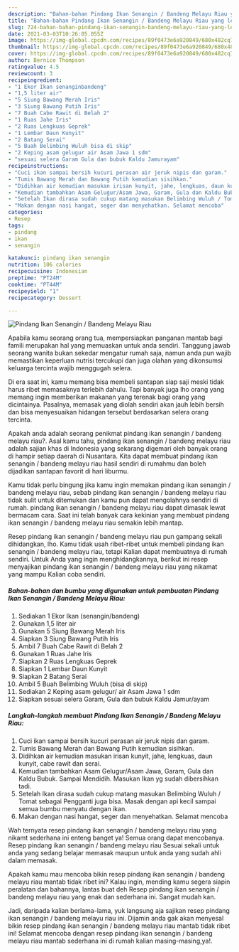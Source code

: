 ```yaml
---
description: "Bahan-bahan Pindang Ikan Senangin / Bandeng Melayu Riau yang lezat Untuk Jualan"
title: "Bahan-bahan Pindang Ikan Senangin / Bandeng Melayu Riau yang lezat Untuk Jualan"
slug: 724-bahan-bahan-pindang-ikan-senangin-bandeng-melayu-riau-yang-lezat-untuk-jualan
date: 2021-03-03T10:26:05.055Z
image: https://img-global.cpcdn.com/recipes/89f0473e6a920849/680x482cq70/pindang-ikan-senangin-bandeng-melayu-riau-foto-resep-utama.jpg
thumbnail: https://img-global.cpcdn.com/recipes/89f0473e6a920849/680x482cq70/pindang-ikan-senangin-bandeng-melayu-riau-foto-resep-utama.jpg
cover: https://img-global.cpcdn.com/recipes/89f0473e6a920849/680x482cq70/pindang-ikan-senangin-bandeng-melayu-riau-foto-resep-utama.jpg
author: Bernice Thompson
ratingvalue: 4.5
reviewcount: 3
recipeingredient:
- "1 Ekor Ikan senanginbandeng"
- "1,5 liter air"
- "5 Siung Bawang Merah Iris"
- "3 Siung Bawang Putih Iris"
- "7 Buah Cabe Rawit di Belah 2"
- "1 Ruas Jahe Iris"
- "2 Ruas Lengkuas Geprek"
- "1 Lembar Daun Kunyit"
- "2 Batang Serai"
- "5 Buah Belimbing Wuluh bisa di skip"
- "2 Keping asam gelugur air Asam Jawa 1 sdm"
- "sesuai selera Garam Gula dan bubuk Kaldu Jamurayam"
recipeinstructions:
- "Cuci ikan sampai bersih kucuri perasan air jeruk nipis dan garam."
- "Tumis Bawang Merah dan Bawang Putih kemudian sisihkan."
- "Didihkan air kemudian masukan irisan kunyit, jahe, lengkuas, daun kunyit, cabe rawit dan serai."
- "Kemudian tambahkan Asam Gelugur/Asam Jawa, Garam, Gula dan Kaldu Bubuk. Sampai Mendidih. Masukan Ikan yg sudah dibersihkan tadi."
- "Setelah Ikan dirasa sudah cukup matang masukan Belimbing Wuluh / Tomat sebagai Pengganti juga bisa. Masak dengan api kecil sampai semua bumbu menyatu dengan ikan."
- "Makan dengan nasi hangat, seger dan menyehatkan. Selamat mencoba"
categories:
- Resep
tags:
- pindang
- ikan
- senangin

katakunci: pindang ikan senangin 
nutrition: 106 calories
recipecuisine: Indonesian
preptime: "PT24M"
cooktime: "PT44M"
recipeyield: "1"
recipecategory: Dessert

---
```



![Pindang Ikan Senangin / Bandeng Melayu Riau](https://img-global.cpcdn.com/recipes/89f0473e6a920849/680x482cq70/pindang-ikan-senangin-bandeng-melayu-riau-foto-resep-utama.jpg)

Apabila kamu seorang orang tua, mempersiapkan panganan mantab bagi famili merupakan hal yang memuaskan untuk anda sendiri. Tanggung jawab seorang  wanita bukan sekedar mengatur rumah saja, namun anda pun wajib memastikan keperluan nutrisi tercukupi dan juga olahan yang dikonsumsi keluarga tercinta wajib menggugah selera.

Di era  saat ini, kamu memang bisa membeli santapan siap saji meski tidak harus ribet memasaknya terlebih dahulu. Tapi banyak juga lho orang yang memang ingin memberikan makanan yang terenak bagi orang yang dicintainya. Pasalnya, memasak yang diolah sendiri akan jauh lebih bersih dan bisa menyesuaikan hidangan tersebut berdasarkan selera orang tercinta. 



Apakah anda adalah seorang penikmat pindang ikan senangin / bandeng melayu riau?. Asal kamu tahu, pindang ikan senangin / bandeng melayu riau adalah sajian khas di Indonesia yang sekarang digemari oleh banyak orang di hampir setiap daerah di Nusantara. Kita dapat membuat pindang ikan senangin / bandeng melayu riau hasil sendiri di rumahmu dan boleh dijadikan santapan favorit di hari liburmu.

Kamu tidak perlu bingung jika kamu ingin memakan pindang ikan senangin / bandeng melayu riau, sebab pindang ikan senangin / bandeng melayu riau tidak sulit untuk ditemukan dan kamu pun dapat mengolahnya sendiri di rumah. pindang ikan senangin / bandeng melayu riau dapat dimasak lewat bermacam cara. Saat ini telah banyak cara kekinian yang membuat pindang ikan senangin / bandeng melayu riau semakin lebih mantap.

Resep pindang ikan senangin / bandeng melayu riau pun gampang sekali dihidangkan, lho. Kamu tidak usah ribet-ribet untuk membeli pindang ikan senangin / bandeng melayu riau, tetapi Kalian dapat membuatnya di rumah sendiri. Untuk Anda yang ingin menghidangkannya, berikut ini resep menyajikan pindang ikan senangin / bandeng melayu riau yang nikamat yang mampu Kalian coba sendiri.

<!--inarticleads1-->

##### Bahan-bahan dan bumbu yang digunakan untuk pembuatan Pindang Ikan Senangin / Bandeng Melayu Riau:

1. Sediakan 1 Ekor Ikan (senangin/bandeng)
1. Gunakan 1,5 liter air
1. Gunakan 5 Siung Bawang Merah Iris
1. Siapkan 3 Siung Bawang Putih Iris
1. Ambil 7 Buah Cabe Rawit di Belah 2
1. Gunakan 1 Ruas Jahe Iris
1. Siapkan 2 Ruas Lengkuas Geprek
1. Siapkan 1 Lembar Daun Kunyit
1. Siapkan 2 Batang Serai
1. Ambil 5 Buah Belimbing Wuluh (bisa di skip)
1. Sediakan 2 Keping asam gelugur/ air Asam Jawa 1 sdm
1. Siapkan sesuai selera Garam, Gula dan bubuk Kaldu Jamur/ayam




<!--inarticleads2-->

##### Langkah-langkah membuat Pindang Ikan Senangin / Bandeng Melayu Riau:

1. Cuci ikan sampai bersih kucuri perasan air jeruk nipis dan garam.
1. Tumis Bawang Merah dan Bawang Putih kemudian sisihkan.
1. Didihkan air kemudian masukan irisan kunyit, jahe, lengkuas, daun kunyit, cabe rawit dan serai.
1. Kemudian tambahkan Asam Gelugur/Asam Jawa, Garam, Gula dan Kaldu Bubuk. Sampai Mendidih. Masukan Ikan yg sudah dibersihkan tadi.
1. Setelah Ikan dirasa sudah cukup matang masukan Belimbing Wuluh / Tomat sebagai Pengganti juga bisa. Masak dengan api kecil sampai semua bumbu menyatu dengan ikan.
1. Makan dengan nasi hangat, seger dan menyehatkan. Selamat mencoba




Wah ternyata resep pindang ikan senangin / bandeng melayu riau yang nikamt sederhana ini enteng banget ya! Semua orang dapat mencobanya. Resep pindang ikan senangin / bandeng melayu riau Sesuai sekali untuk anda yang sedang belajar memasak maupun untuk anda yang sudah ahli dalam memasak.

Apakah kamu mau mencoba bikin resep pindang ikan senangin / bandeng melayu riau mantab tidak ribet ini? Kalau ingin, mending kamu segera siapin peralatan dan bahannya, lantas buat deh Resep pindang ikan senangin / bandeng melayu riau yang enak dan sederhana ini. Sangat mudah kan. 

Jadi, daripada kalian berlama-lama, yuk langsung aja sajikan resep pindang ikan senangin / bandeng melayu riau ini. Dijamin anda gak akan menyesal bikin resep pindang ikan senangin / bandeng melayu riau mantab tidak ribet ini! Selamat mencoba dengan resep pindang ikan senangin / bandeng melayu riau mantab sederhana ini di rumah kalian masing-masing,ya!.


